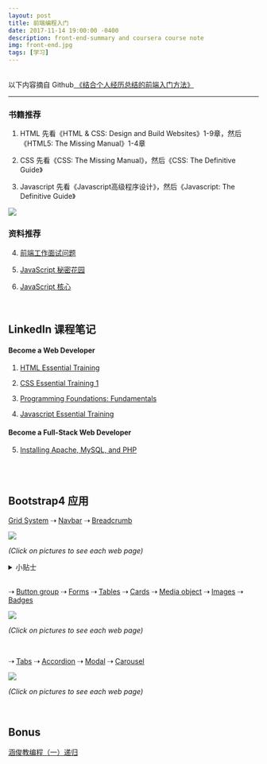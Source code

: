 ```yaml
---
layout: post
title: 前端编程入门
date: 2017-11-14 19:00:00 -0400
description: front-end-summary and coursera course note
img: front-end.jpg
tags: [学习]
---
```



<br>
以下内容摘自 Github<a href="https://github.com/qiu-deqing/FE-learning" target="_blank"> 《结合个人经历总结的前端入门方法》</a>
<hr>


### 书籍推荐

1. HTML 先看《HTML & CSS: Design and Build Websites》1-9章，然后《HTML5: The Missing Manual》1-4章

2. CSS 先看《CSS: The Missing Manual》，然后《CSS: The Definitive Guide》

3. Javascript 先看《Javascript高级程序设计》，然后《Javascript: The Definitive Guide》

<img src="{{ site.url }}{{ site.baseurl }}/assets/img/content/book-list.png" >

### 资料推荐

4. <a href="https://github.com/h5bp/Front-end-Developer-Interview-Questions/tree/master/Translations/Chinese" target="_blank">前端工作面试问题</a>

5. <a href="http://bonsaiden.github.io/JavaScript-Garden/zh/" target="_blank">JavaScript 秘密花园</a>

6. <a href="http://weizhifeng.net/javascript-the-core.html" target="_blank">JavaScript 核心</a>



<style>
    .image{
      position: relative;
    }
    .image a{
      display: block;      
      position: absolute;
    }
</style>


<br>

## LinkedIn 课程笔记


#### Become a Web Developer

1. <a href="{{ site.url }}{{ site.baseurl }}/course/2017-11-14-HTML-Essential-Training" target="_blank"> HTML Essential Training</a>

2. <a href="{{ site.url }}{{ site.baseurl }}/course/2017-11-16-CSS-Essential-Training-1" target="_blank"> CSS Essential Training 1 </a>


3. <a href="{{ site.url }}{{ site.baseurl }}/course/2017-11-25-programming-foundation" target="_blank"> Programming Foundations: Fundamentals</a>


4. <a href="{{ site.url }}{{ site.baseurl }}/course/2017-11-26-Javascript-Essential-Training" target="_blank"> Javascript Essential Training</a>


#### Become a Full-Stack Web Developer

5. <a href="{{ site.url }}{{ site.baseurl }}/course/2017-11-28-Installing-Apache-MySQL-PHP" target="_blank">Installing Apache, MySQL, and PHP</a>



<br>
<br>

## Bootstrap4 应用

<a href="https://getbootstrap.com/docs/4.0/layout/grid/" target="_blank">Grid System</a> 
⇢ <a href="https://getbootstrap.com/docs/4.0/components/navbar/" target="_blank">Navbar</a> 
⇢ <a href="https://getbootstrap.com/docs/4.0/components/breadcrumb/" target="_blank">Breadcrumb</a> 

<div class="image">
  <img src="{{ site.url }}{{ site.baseurl }}/assets/img/content/exercise/1.jpg" >
  <a href="{{ site.url }}{{ site.baseurl }}/exercise/0-template/index.html" target="_blank" style="top: 0%; left: 0%; width: 65%; height: 100%;"></a>
  <a href="{{ site.url }}{{ site.baseurl }}/exercise/1-grid-and-nav/index.html" target="_blank" style="top: 0%; left: 66%; width: 34%; height: 100%;"></a>
</div>

<i>(Click on pictures to see each web page)</i>

<details>
    <summary>小贴士</summary>
    <ul>
        <li>Remember to include <a href="https://getbootstrap.com/docs/4.0/getting-started/introduction/" target="_blank">Bootstrap4 CSS and Javascript</a>, <a href="https://cdnjs.com/libraries/font-awesome" target="_blank">Font Awesome CSS</a> and <a href="https://cdnjs.com/libraries/bootstrap-social" target="_blank">Bootstrap Social CSS</a></li>
        <li>The navbar background is <strong>#512DA8</strong>, header background is <strong>#9575CD</strong>, footer background is <strong>#D1C4E9</strong></li>
        <li>Master <code>align-items-center</code>, <code>align-self-center</code>, <code>justify-content-center</code></li>
        <li>Use <code>d-none</code> and <code>d-sm-block</code> to hide content on extra small screen</li>
    </ul>
</details>


<br>


⇢ <a href="https://getbootstrap.com/docs/4.1/components/button-group/" target="_blank">Button group</a> 
⇢ <a href="https://getbootstrap.com/docs/4.0/components/forms/" target="_blank">Forms</a>
⇢ <a href="https://getbootstrap.com/docs/4.0/content/tables/" target="_blank">Tables</a>
⇢ <a href="https://getbootstrap.com/docs/4.0/components/card/" target="_blank">Cards</a>
⇢ <a href="https://getbootstrap.com/docs/4.0/layout/media-object/" target="_blank">Media object</a>
⇢ <a href="https://getbootstrap.com/docs/4.1/content/images/" target="_blank">Images</a>
⇢ <a href="https://getbootstrap.com/docs/4.1/components/badge/" target="_blank">Badges</a>


<div class="image">
  <img src="{{ site.url }}{{ site.baseurl }}/assets/img/content/exercise/2.jpg">
  <a href="{{ site.url }}{{ site.baseurl }}/exercise/2-other/index.html" target="_blank" style="top: 0%; left: 0%; width: 32%; height: 100%;"></a>
  <a href="{{ site.url }}{{ site.baseurl }}/exercise/2-other/aboutus.html" target="_blank" style="top: 0%; left: 34%; width: 28%; height: 100%;"></a>
    <a href="{{ site.url }}{{ site.baseurl }}/exercise/2-other/contactus.html" target="_blank" style="top: 0%; left: 64%; width: 37%; height: 100%;"></a>
</div>

<i>(Click on pictures to see each web page)</i>


<br>

⇢ <a href="https://getbootstrap.com/docs/4.0/components/navs/#javascript-behavior" target="_blank">Tabs</a>
⇢ <a href="https://getbootstrap.com/docs/4.0/components/collapse/#accordion-example" target="_blank">Accordion</a>
⇢ <a href="https://getbootstrap.com/docs/4.0/components/modal/" target="_blank">Modal</a>
⇢ <a href="https://getbootstrap.com/docs/4.0/components/carousel/" target="_blank">Carousel</a>


<div class="image">
  <img src="{{ site.url }}{{ site.baseurl }}/assets/img/content/exercise/3.jpg">
  <a href="{{ site.url }}{{ site.baseurl }}/exercise/3-modal/aboutus-tabs.html" target="_blank" style="top: 0%; left: 0%; width: 43%; height: 41%;"></a>
  <a href="{{ site.url }}{{ site.baseurl }}/exercise/3-modal/aboutus.html" target="_blank" style="top: 43%; left: 0%; width: 43%; height: 57%;"></a>
  <a href="{{ site.url }}{{ site.baseurl }}/exercise/3-modal/index.html" target="_blank" style="top: 0%; left: 44%; width: 56%; height: 100%;"></a>
</div>

<i>(Click on pictures to see each web page)</i>



<br>

## Bonus

<a href="{{ site.url }}{{ site.baseurl }}/course/2018-06-04-programming-1" target="_blank">  涵俊教编程（一）递归 </a>
